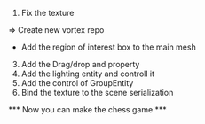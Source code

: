 1. Fix the texture

=> Create new vortex repo
* Add the region of interest box to the main mesh
3. Add the Drag/drop and property
4. Add the lighting entity and controll it
5. Add the control of GroupEntity
6. Bind the texture to the scene serialization


*** Now you can make the chess game ***